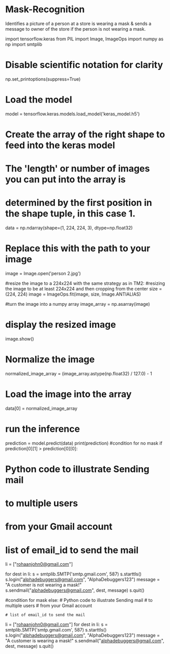 # Mask-Recognition
Identifies a picture of a person at a store is wearing a mask &amp; sends a message to owner of the store if the person is not wearing a  mask.

import tensorflow.keras
from PIL import Image, ImageOps
import numpy as np
import smtplib

# Disable scientific notation for clarity
np.set_printoptions(suppress=True)

# Load the model
model = tensorflow.keras.models.load_model('keras_model.h5')

# Create the array of the right shape to feed into the keras model
# The 'length' or number of images you can put into the array is
# determined by the first position in the shape tuple, in this case 1.
data = np.ndarray(shape=(1, 224, 224, 3), dtype=np.float32)

# Replace this with the path to your image
image = Image.open('person 2.jpg')

#resize the image to a 224x224 with the same strategy as in TM2:
#resizing the image to be at least 224x224 and then cropping from the center
size = (224, 224)
image = ImageOps.fit(image, size, Image.ANTIALIAS)

#turn the image into a numpy array
image_array = np.asarray(image)

# display the resized image
image.show()

# Normalize the image
normalized_image_array = (image_array.astype(np.float32) / 127.0) - 1

# Load the image into the array
data[0] = normalized_image_array

# run the inference
prediction = model.predict(data)
print(prediction)
#condition for no mask
if prediction[0][1] > prediction[0][0]:
  # Python code to illustrate Sending mail
  # to multiple users
  # from your Gmail account

  # list of email_id to send the mail 
  li = ["rohaanjohn0@gmail.com"] 

  for dest in li: 
    s = smtplib.SMTP('smtp.gmail.com', 587) 
    s.starttls() 
    s.login("alphadebuggers@gmail.com", "AlphaDebuggers123") 
    message = "A customer is not wearing a mask!"
    s.sendmail("alphadebuggers@gmail.com", dest, message) 
    s.quit()
    
#condition for mask
else:
    # Python code to illustrate Sending mail
    # to multiple users
    # from your Gmail account

    # list of email_id to send the mail 
  li = ["rohaanjohn0@gmail.com"] 
  for dest in li: 
    s = smtplib.SMTP('smtp.gmail.com', 587) 
    s.starttls() 
    s.login("alphadebuggers@gmail.com", "AlphaDebuggers123") 
    message = "A customer is  wearing a mask!"
    s.sendmail("alphadebuggers@gmail.com", dest, message) 
    s.quit()
